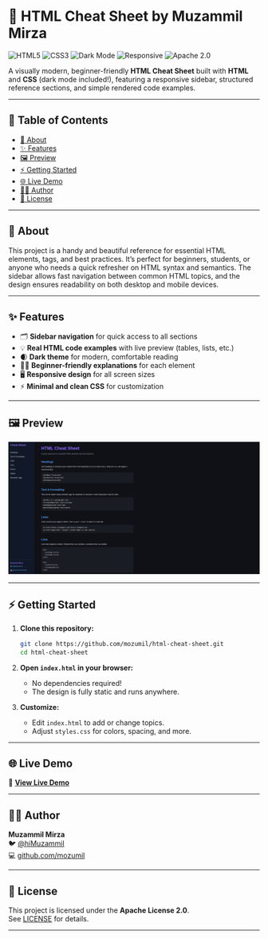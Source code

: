 # 📝 HTML Cheat Sheet by Muzammil Mirza

![HTML5](https://img.shields.io/badge/HTML5-E34F26?style=for-the-badge&logo=html5&logoColor=white)
![CSS3](https://img.shields.io/badge/CSS3-1572B6?style=for-the-badge&logo=css3&logoColor=white)
![Dark Mode](https://img.shields.io/badge/Dark--Mode-Enabled-000?style=for-the-badge&logo=moon&logoColor=white)
![Responsive](https://img.shields.io/badge/Responsive-Design-blue?style=for-the-badge)
![Apache 2.0](https://img.shields.io/badge/License-Apache_2.0-yellow?style=for-the-badge)

A visually modern, beginner-friendly **HTML Cheat Sheet** built with **HTML** and **CSS** (dark mode included!), featuring a responsive sidebar, structured reference sections, and simple rendered code examples.

---

## 📌 Table of Contents

- [📖 About](#-about)
- [✨ Features](#-features)
- [🖼️ Preview](#-preview)
- [⚡ Getting Started](#-getting-started)
- [🌐 Live Demo](#-live-demo)
- [🙋‍♂️ Author](#-author)
- [📜 License](#-license)

---

## 📖 About

This project is a handy and beautiful reference for essential HTML elements, tags, and best practices. It’s perfect for beginners, students, or anyone who needs a quick refresher on HTML syntax and semantics. The sidebar allows fast navigation between common HTML topics, and the design ensures readability on both desktop and mobile devices.

---

## ✨ Features

- 🗂️ **Sidebar navigation** for quick access to all sections
- 💡 **Real HTML code examples** with live preview (tables, lists, etc.)
- 🌒 **Dark theme** for modern, comfortable reading
- 🧑‍🎓 **Beginner-friendly explanations** for each element
- 🖥️ **Responsive design** for all screen sizes
- ⚡ **Minimal and clean CSS** for customization

---

## 🖼️ Preview

![Preview Screenshot](html-cheat-sheet.png)


---

## ⚡ Getting Started

1. **Clone this repository:**
    ```bash
    git clone https://github.com/mozumil/html-cheat-sheet.git
    cd html-cheat-sheet
    ```

2. **Open `index.html` in your browser:**
    - No dependencies required!
    - The design is fully static and runs anywhere.

3. **Customize:**
    - Edit `index.html` to add or change topics.
    - Adjust `styles.css` for colors, spacing, and more.

---

## 🌐 Live Demo

🔗 **[View Live Demo](https://mozumil.github.io/html-cheat-sheet/)**

---

## 🙋‍♂️ Author

**Muzammil Mirza**  
🐦 [@hiMuzammil](https://x.com/hiMuzammil)  
💻 [github.com/mozumil](https://github.com/mozumil)  

---

## 📜 License

This project is licensed under the **Apache License 2.0**.  
See [LICENSE](LICENSE) for details.

---